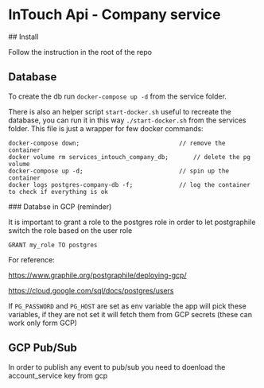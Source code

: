 # InTouch Api - Company service

## Install

Follow the instruction in the root of the repo

## Database

To create the db run `docker-compose up -d` from the service folder.

There is also an helper script `start-docker.sh` useful to recreate the database, you can run it in this way `./start-docker.sh` from the services folder.
This file is just a wrapper for few docker commands:

```
docker-compose down;                            // remove the container
docker volume rm services_intouch_company_db;       // delete the pg volume
docker-compose up -d;                           // spin up the container
docker logs postgres-company-db -f;             // log the container to check if everything is ok
```

### Databse in GCP (reminder)

It is important to grant a role to the postgres role in order to let postgraphile switch the role based on the user role

`GRANT my_role TO postgres`

For reference:

https://www.graphile.org/postgraphile/deploying-gcp/

https://cloud.google.com/sql/docs/postgres/users

If `PG_PASSWORD` and `PG_HOST` are set as env variable the app will pick these variables, if they are not set it will fetch them from GCP secrets (these can work only form GCP)

## GCP Pub/Sub

In order to publish any event to pub/sub you need to doenload the account_service key from gcp
